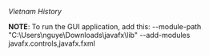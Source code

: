 *Vietnam History*

**NOTE**: To run the GUI application, add this: --module-path "C:\Users\nguye\Downloads\javafx\lib" --add-modules javafx.controls,javafx.fxml
